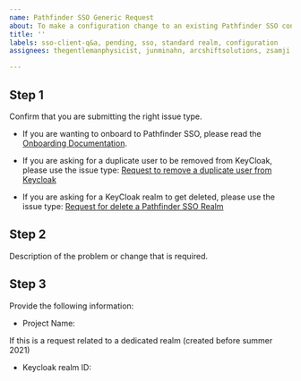 ```yaml
---
name: Pathfinder SSO Generic Request
about: To make a configuration change to an existing Pathfinder SSO configuration or to ask for help
title: ''
labels: sso-client-q&a, pending, sso, standard realm, configuration
assignees: thegentlemanphysicist, junminahn, arcshiftsolutions, zsamji

---
```

## Step 1
Confirm that you are submitting the right issue type. 
* If you are wanting to onboard to Pathfinder SSO, please read the [Onboarding Documentation](https://github.com/bcgov/sso-keycloak/wiki/SSO-Onboarding).


* If you are asking for a duplicate user to be removed from KeyCloak, please use the issue type: [Request to remove a duplicate user from Keycloak]()

* If you are asking for a KeyCloak realm to get deleted, please use the issue type: [Request for delete a Pathfinder SSO Realm]()

## Step 2
Description of the problem or change that is required.

## Step 3
Provide the following information:

* Project Name: 

If this is a request related to a dedicated realm (created before summer 2021)
* Keycloak realm ID: 


